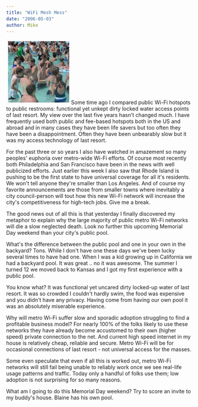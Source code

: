 ```yaml
---
title: "WiFi Mesh Mess"
date: "2006-05-03"
author: Mike
---
```


![cpool.jpg](images/cpool.jpg)Some time ago I compared public Wi-Fi hotspots to public restrooms: functional yet unkept dirty locked water access points of last resort. My view over the last five years hasn't changed much. I have frequently used both public and fee-based hotspots both in the US and abroad and in many cases they have been life savers but too often they have been a disappointment. Often they have been unbearably slow but it was my access technology of last resort.

For the past three or so years I also have watched in amazement so many peoples' euphoria over metro-wide Wi-Fi efforts. Of course most recently both Philadelphia and San Francisco have been in the news with well publicized efforts. Just earlier this week I also saw that Rhode Island is pushing to be the first state to have universal coverage for all it's residents. We won't tell anyone they're smaller than Los Angeles. And of course my favorite announcements are those from smaller towns where inevitably a city council-person will tout how this new Wi-Fi network will increase the city's competitiveness for high-tech jobs. Give me a break.

The good news out of all this is that yesterday I finally discovered my metaphor to explain why the large majority of public metro Wi-Fi networks will die a slow neglected death. Look no further this upcoming Memorial Day weekend than your city's public pool.

What's the difference between the public pool and one in your own in the backyard? Tons. While I don't have one these days we've been lucky several times to have had one. When I was a kid growing up in California we had a backyard pool. It was great .. no it was awesome. The summer I turned 12 we moved back to Kansas and I got my first experience with a public pool.

You know what? It was functional yet uncared dirty locked-up water of last resort. It was so crowded I couldn't hardly swim, the food was expensive and you didn't have any privacy. Having come from having our own pool it was an absolutely miserable experience.

Why will metro Wi-Fi suffer slow and sporadic adoption struggling to find a profitable business model? For nearly 100% of the folks likely to use these networks they have already become accustomed to their own (higher speed) private connection to the net. And current high speed internet in my house is relatively cheap, reliable and secure. Metro Wi-Fi will be for occasional connections of last resort - not universal access for the masses.

Some even speculate that even if all this is worked out, metro Wi-Fi networks will still fail being unable to reliably work once we see real-life usage patterns and traffic. Today only a handful of folks use them; low adoption is not surprising for so many reasons.

What am I going to do this Memorial Day weekend? Try to score an invite to my buddy's house. Blaine has his own pool.
